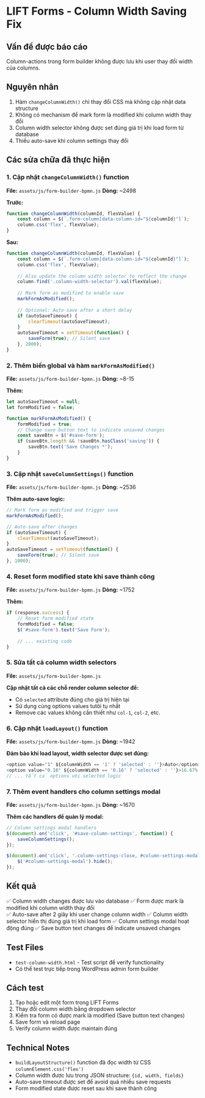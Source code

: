 # LIFT Forms - Column Width Saving Fix

## Vấn đề được báo cáo
Column-actions trong form builder không được lưu khi user thay đổi width của columns.

## Nguyên nhân
1. Hàm `changeColumnWidth()` chỉ thay đổi CSS mà không cập nhật data structure
2. Không có mechanism để mark form là modified khi column width thay đổi
3. Column width selector không được set đúng giá trị khi load form từ database
4. Thiếu auto-save khi column settings thay đổi

## Các sửa chữa đã thực hiện

### 1. Cập nhật `changeColumnWidth()` function
**File:** `assets/js/form-builder-bpmn.js`
**Dòng:** ~2498

**Trước:**
```javascript
function changeColumnWidth(columnId, flexValue) {
    const column = $(`.form-column[data-column-id="${columnId}"]`);
    column.css('flex', flexValue);
}
```

**Sau:**
```javascript
function changeColumnWidth(columnId, flexValue) {
    const column = $(`.form-column[data-column-id="${columnId}"]`);
    column.css('flex', flexValue);
    
    // Also update the column width selector to reflect the change
    column.find('.column-width-selector').val(flexValue);
    
    // Mark form as modified to enable save
    markFormAsModified();
    
    // Optional: Auto-save after a short delay
    if (autoSaveTimeout) {
        clearTimeout(autoSaveTimeout);
    }
    autoSaveTimeout = setTimeout(function() {
        saveForm(true); // Silent save
    }, 2000);
}
```

### 2. Thêm biến global và hàm `markFormAsModified()`
**File:** `assets/js/form-builder-bpmn.js`
**Dòng:** ~8-15

**Thêm:**
```javascript
let autoSaveTimeout = null;
let formModified = false;

function markFormAsModified() {
    formModified = true;
    // Change save button text to indicate unsaved changes
    const saveBtn = $('#save-form');
    if (saveBtn.length && !saveBtn.hasClass('saving')) {
        saveBtn.text('Save Changes *');
    }
}
```

### 3. Cập nhật `saveColumnSettings()` function
**File:** `assets/js/form-builder-bpmn.js`
**Dòng:** ~2536

**Thêm auto-save logic:**
```javascript
// Mark form as modified and trigger save
markFormAsModified();

// Auto-save after changes
if (autoSaveTimeout) {
    clearTimeout(autoSaveTimeout);
}
autoSaveTimeout = setTimeout(function() {
    saveForm(true); // Silent save
}, 1000);
```

### 4. Reset form modified state khi save thành công
**File:** `assets/js/form-builder-bpmn.js`
**Dòng:** ~1752

**Thêm:**
```javascript
if (response.success) {
    // Reset form modified state
    formModified = false;
    $('#save-form').text('Save Form');
    
    // ... existing code
}
```

### 5. Sửa tất cả column width selectors
**File:** `assets/js/form-builder-bpmn.js`

**Cập nhật tất cả các chỗ render column selector để:**
- Có `selected` attribute đúng cho giá trị hiện tại
- Sử dụng cùng options values tutôi tụ nhất
- Remove các values không cần thiết như `col-1`, `col-2`, etc.

### 6. Cập nhật `loadLayout()` function
**File:** `assets/js/form-builder-bpmn.js`
**Dòng:** ~1942

**Đảm bảo khi load layout, width selector được set đúng:**
```javascript
<option value="1" ${columnWidth == '1' ? 'selected' : ''}>Auto</option>
<option value="0.16" ${columnWidth == '0.16' ? 'selected' : ''}>16.67% (1/6)</option>
// ... tất cả options với selected logic
```

### 7. Thêm event handlers cho column settings modal
**File:** `assets/js/form-builder-bpmn.js`
**Dòng:** ~1670

**Thêm các handlers để quản lý modal:**
```javascript
// Column settings modal handlers
$(document).on('click', '#save-column-settings', function() {
    saveColumnSettings();
});

$(document).on('click', '.column-settings-close, #column-settings-modal .modal-close', function() {
    $('#column-settings-modal').hide();
});
```

## Kết quả
✅ Column width changes được lưu vào database
✅ Form được mark là modified khi column width thay đổi  
✅ Auto-save after 2 giây khi user change column width
✅ Column width selector hiển thị đúng giá trị khi load form
✅ Column settings modal hoạt động đúng
✅ Save button text changes để indicate unsaved changes

## Test Files
- `test-column-width.html` - Test script để verify functionality
- Có thể test trực tiếp trong WordPress admin form builder

## Cách test
1. Tạo hoặc edit một form trong LIFT Forms
2. Thay đổi column width bằng dropdown selector  
3. Kiểm tra form có được mark là modified (Save button text changes)
4. Save form và reload page
5. Verify column width được maintain đúng

## Technical Notes
- `buildLayoutStructure()` function đã đọc width từ CSS `columnElement.css('flex')`
- Column width được lưu trong JSON structure: `{id, width, fields}`  
- Auto-save timeout được set để avoid quá nhiều save requests
- Form modified state được reset sau khi save thành công
